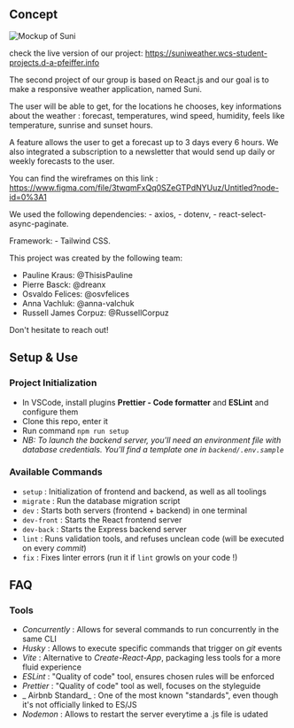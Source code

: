 ## Concept
![Mockup of Suni](https://user-images.githubusercontent.com/104513836/203733858-d0823380-991b-4fe7-aabd-db2ce1dec96e.jpg)

check the live version of our project: https://suniweather.wcs-student-projects.d-a-pfeiffer.info

The second project of our group is based on React.js and our goal is to make a responsive weather application, named Suni.

The user will be able to get, for the locations he chooses, key informations about the weather : forecast, temperatures, wind speed, humidity, feels like temperature, sunrise and sunset hours.

A feature allows the user to get a forecast up to 3 days every 6 hours.
We also integrated a subscription to a newsletter that would send up daily or weekly forecasts to the user.

You can find the wireframes on this link : https://www.figma.com/file/3twqmFxQq0SZeGTPdNYUuz/Untitled?node-id=0%3A1

We used the following dependencies:
       - axios,
       - dotenv,
       - react-select-async-paginate. 

Framework:
       - Tailwind CSS. 


This project was created by the following team:
  - Pauline Kraus: @ThisisPauline 
  - Pierre Basck: @dreanx 
  - Osvaldo Felices: @osvfelices 
  - Anna Vachluk: @anna-valchuk 
  - Russell James Corpuz: @RussellCorpuz

Don't hesitate to reach out! 

## Setup & Use

### Project Initialization

- In VSCode, install plugins **Prettier - Code formatter** and **ESLint** and configure them
- Clone this repo, enter it
- Run command `npm run setup`
- _NB: To launch the backend server, you'll need an environment file with database credentials. You'll find a template one in `backend/.env.sample`_

### Available Commands

- `setup` : Initialization of frontend and backend, as well as all toolings
- `migrate` : Run the database migration script
- `dev` : Starts both servers (frontend + backend) in one terminal
- `dev-front` : Starts the React frontend server
- `dev-back` : Starts the Express backend server
- `lint` : Runs validation tools, and refuses unclean code (will be executed on every _commit_)
- `fix` : Fixes linter errors (run it if `lint` growls on your code !)

## FAQ

### Tools

- _Concurrently_ : Allows for several commands to run concurrently in the same CLI
- _Husky_ : Allows to execute specific commands that trigger on _git_ events
- _Vite_ : Alternative to _Create-React-App_, packaging less tools for a more fluid experience
- _ESLint_ : "Quality of code" tool, ensures chosen rules will be enforced
- _Prettier_ : "Quality of code" tool as well, focuses on the styleguide
- _ Airbnb Standard_ : One of the most known "standards", even though it's not officially linked to ES/JS
- _Nodemon_ : Allows to restart the server everytime a .js file is udated

